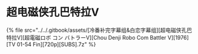# 超电磁侠孔巴特拉V

























{% file src="../../.gitbook/assets/[冷番补完字幕组&白恋字幕组][超电磁侠孔巴特拉V][超電磁ロボ コン バトラーV][Chou Denji Robo Com Battler V][1976][TV 01-54 Fin][720p][SUBS].7z" %}
